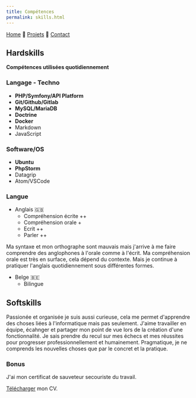 ```yaml
---
title: Compétences
permalink: skills.html
---
```

[Home](index.html) 🔸 [Projets](projects.html) 🔸 [Contact](contact.html)

## Hardskills

**Compétences utilisées quotidiennement**

### Langage - Techno

* **PHP/Symfony/API Platform**
* **Git/Github/Gitlab**
* **MySQL/MariaDB**
* **Doctrine**
* **Docker**
* Markdown
* JavaScript

### Software/OS

* **Ubuntu**
* **PhpStorm**
* Datagrip
* Atom/VSCode

### Langue

* Anglais 🇬🇧
  * Compréhension écrite ++
  * Compréhension orale +
  * Ecrit ++
  * Parler ++

Ma syntaxe et mon orthographe sont mauvais mais j'arrive à me faire comprendre des anglophones à l'orale comme à l'écrit.
Ma compréhension orale est très en surface, cela dépend du contexte.
Mais je continue à pratiquer l'anglais quotidiennement sous différentes formes.

* Belge 🇧🇪
  * Bilingue

## Softskills

Passionée et organisée je suis aussi curieuse, cela me permet d'apprendre des choses liées à l'informatique mais pas seulement. J'aime travailler en équipe, écahnger et partager mon point de vue lors de la création d'une fonctionnalité. Je sais prendre du recul sur mes échecs et mes réussites pour progresser professionnellement et humainement.
Pragmatique, je ne comprends les nouvelles choses que par le concret et la pratique.

### Bonus

J'ai mon certificat de sauveteur secouriste du travail.

[Télécharger](mycv.pdf) mon CV.
